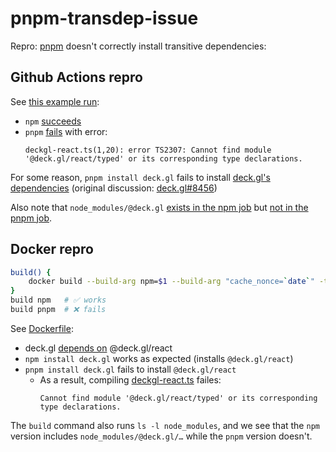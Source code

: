 # pnpm-transdep-issue
Repro: [pnpm] doesn't correctly install transitive dependencies:

## Github Actions repro
See [this example run][GHA]:
- `npm` [succeeds][GHA npm]
- `pnpm` [fails][GHA pnpm] with error:
  ```
  deckgl-react.ts(1,20): error TS2307: Cannot find module '@deck.gl/react/typed' or its corresponding type declarations.
  ```

For some reason, `pnpm install deck.gl` fails to install [deck.gl's dependencies][deck.gl dep] (original discussion: [deck.gl#8456])

Also note that `node_modules/@deck.gl` [exists in the npm job][npm ls] but [not in the pnpm job][pnpm ls].

## Docker repro
```bash
build() {
    docker build --build-arg npm=$1 --build-arg "cache_nonce=`date`" -t pnpm-transdep-issue --progress=plain .
}
build npm   # ✅ works
build pnpm  # ❌ fails
```

See [Dockerfile](Dockerfile):
- deck.gl [depends on][deck.gl dep] @deck.gl/react
- `npm install deck.gl` works as expected (installs `@deck.gl/react`)
- `pnpm install deck.gl` fails to install `@deck.gl/react`
  - As a result, compiling [deckgl-react.ts](deckgl-react.ts) failes:
    ```
    Cannot find module '@deck.gl/react/typed' or its corresponding type declarations.
    ```

The `build` command also runs `ls -l node_modules`, and we see that the `npm` version includes `node_modules/@deck.gl/…` while the `pnpm` version doesn't.

[pnpm]: https://pnpm.js.org/
[deck.gl dep]: https://unpkg.com/browse/deck.gl@8.9.34/package.json
[GHA]: https://github.com/ryan-williams/pnpm-transdep-issue/actions/runs/7706228027
[GHA npm]: https://github.com/ryan-williams/pnpm-transdep-issue/actions/runs/7706228027/job/21001441987
[GHA pnpm]: https://github.com/ryan-williams/pnpm-transdep-issue/actions/runs/7706228027/job/21001442089#step:9:5
[deck.gl#8456]: https://github.com/visgl/deck.gl/issues/8456
[npm ls]: https://github.com/ryan-williams/pnpm-transdep-issue/actions/runs/7706228027/job/21001441987#step:6:7
[pnpm ls]: https://github.com/ryan-williams/pnpm-transdep-issue/actions/runs/7706228027/job/21001442089#step:6:6
